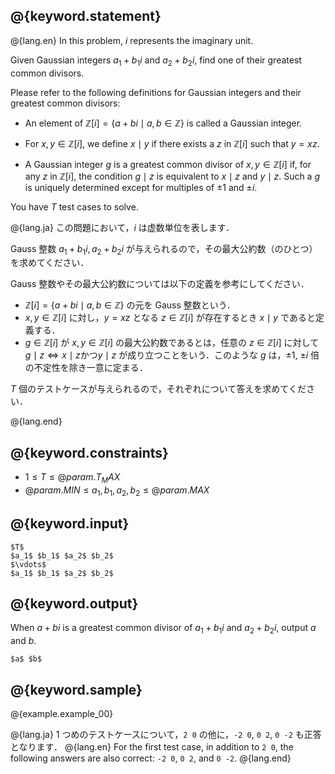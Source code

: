 ## @{keyword.statement}

@{lang.en}
In this problem, $i$ represents the imaginary unit.

Given Gaussian integers $a_1+b_1i$ and $a_2+b_2i$, find one of their greatest common divisors.

Please refer to the following definitions for Gaussian integers and their greatest common divisors:

- An element of $\mathbb{Z}[i] = \lbrace a+bi\mid a,b\in \mathbb{Z}\rbrace$ is called a Gaussian integer.

- For $x, y \in \mathbb{Z}[i]$, we define $x\mid y$ if there exists a $z$ in $\mathbb{Z}[i]$ such that $y = xz$.

- A Gaussian integer $g$ is a greatest common divisor of $x, y\in \mathbb{Z}[i]$ if, for any $z$ in $\mathbb{Z}[i]$, the condition $g\mid z$ is equivalent to $x\mid z$ and $y\mid z$. Such a $g$ is uniquely determined except for multiples of $\pm 1$ and $\pm i$.

You have $T$ test cases to solve.

@{lang.ja}
この問題において，$i$ は虚数単位を表します．

Gauss 整数 $a_1+b_1i, a_2+b_2i$ が与えられるので，その最大公約数（のひとつ）を求めてください．

Gauss 整数やその最大公約数については以下の定義を参考にしてください．

- $\mathbb{Z}[i] = \lbrace a+bi\mid a,b\in \mathbb{Z} \rbrace$ の元を Gauss 整数という．
- $x,y \in \mathbb{Z}[i]$ に対し，$y=xz$ となる $z \in \mathbb{Z}[i]$ が存在するとき $x\mid y$ であると定義する．
- $g \in \mathbb{Z}[i]$ が $x,y \in \mathbb{Z}[i]$ の最大公約数であるとは，任意の $z\in \mathbb{Z}[i]$ に対して $g\mid z \iff x\mid z \text{かつ} y\mid z$ が成り立つことをいう．このような $g$ は，$\pm 1$, $\pm i$ 倍の不定性を除き一意に定まる．

$T$ 個のテストケースが与えられるので，それぞれについて答えを求めてください．

@{lang.end}

## @{keyword.constraints}
- $1 \leq T \leq @{param.T_MAX}$
- $@{param.MIN} \leq a_1, b_1, a_2, b_2 \leq @{param.MAX}$

## @{keyword.input}

```
$T$
$a_1$ $b_1$ $a_2$ $b_2$
$\vdots$
$a_1$ $b_1$ $a_2$ $b_2$
```

## @{keyword.output}

When $a+bi$ is a greatest common divisor of $a_1+b_1i$ and $a_2+b_2i$, output $a$ and $b$. 
```
$a$ $b$
```

## @{keyword.sample}

@{example.example_00}

@{lang.ja}
$1$ つめのテストケースについて，`2 0` の他に，`-2 0`, `0 2`, `0 -2` も正答となります．
@{lang.en}
For the first test case, in addition to `2 0`, the following answers are also correct: `-2 0`, `0 2`, and `0 -2`.
@{lang.end}
